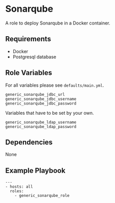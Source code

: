 Sonarqube
=========

A role to deploy Sonarqube in a Docker container.

Requirements
------------

- Docker
- Postgresql database

Role Variables
--------------

For all variables please see `defaults/main.yml`.

    generic_sonarqube_jdbc_url
    generic_sonarqube_jdbc_username
    generic_sonarqube_jdbc_password

Variables that have to be set by your own.

    generic_sonarqube_ldap_username
    generic_sonarqube_ldap_password




Dependencies
------------

None

Example Playbook
----------------

    ---
    - hosts: all
      roles:
        - generic_sonarqube_role